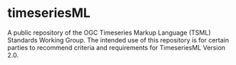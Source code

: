 # timeseriesML
A public repository of the OGC Timeseries Markup Language (TSML) Standards Working Group.
The intended use of this repository is for certain parties to recommend criteria and requirements for TimeseriesML Version 2.0.
